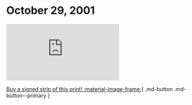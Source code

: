 # October 29, 2001

![](https://www.achewood.com/comic.php?date=10292001)

[Buy a signed strip of this print! :material-image-frame:](https://achewood-holiday-pop-up.myshopify.com/products/strip#10292001){ .md-button .md-button--primary }
